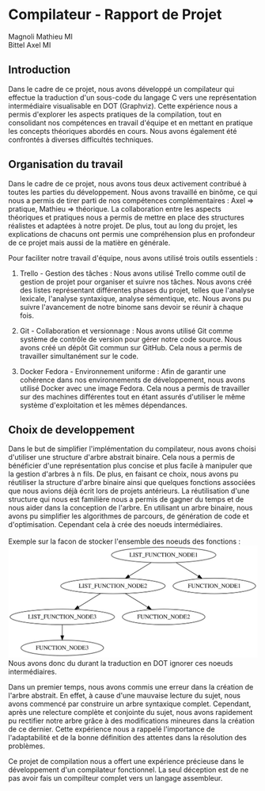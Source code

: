 # Compilateur - Rapport de Projet

Magnoli Mathieu MI<br>
Bittel  Axel    MI

## Introduction

Dans le cadre de ce projet, nous avons développé un compilateur qui effectue la traduction d'un sous-code du langage C vers une représentation intermédiaire visualisable en DOT (Graphviz). Cette expérience nous a permis d'explorer les aspects pratiques de la compilation, tout en consolidant nos compétences en travail d'équipe et en mettant en pratique les concepts théoriques abordés en cours. Nous avons également été confrontés à diverses difficultés techniques.

## Organisation du travail

Dans le cadre de ce projet, nous avons tous deux activement contribué à toutes les parties du développement. Nous avons travaillé en binôme, ce qui nous a permis de tirer parti de nos compétences complémentaires : Axel => pratique, Mathieu => théorique. La collaboration entre les aspects théoriques et pratiques nous a permis de mettre en place des structures réalistes et adaptées à notre projet. De plus, tout au long du projet, les explications de chacuns ont permis une compréhension plus en profondeur de ce projet mais aussi de la matière en générale.

Pour faciliter notre travail d'équipe, nous avons utilisé trois outils essentiels :

1. Trello - Gestion des tâches :
Nous avons utilisé Trello comme outil de gestion de projet pour organiser et suivre nos tâches. Nous avons créé des listes représentant différentes phases du projet, telles que l'analyse lexicale, l'analyse syntaxique, analyse sémentique, etc. Nous avons pu suivre l'avancement de notre binome sans devoir se réunir à chaque fois.

2. Git - Collaboration et versionnage :
Nous avons utilisé Git comme système de contrôle de version pour gérer notre code source. Nous avons créé un dépôt Git commun sur GitHub. Cela nous a permis de travailler simultanément sur le code. 

3. Docker Fedora - Environnement uniforme :
Afin de garantir une cohérence dans nos environnements de développement, nous avons utilisé Docker avec une image Fedora. Cela nous a permis de travailler sur des machines différentes tout en étant assurés d'utiliser le même système d'exploitation et les mêmes dépendances.

## Choix de developpement

Dans le but de simplifier l'implémentation du compilateur, nous avons choisi d'utiliser une structure d'arbre abstrait binaire. Cela nous a permis de bénéficier d'une représentation plus concise et plus facile à manipuler que la gestion d'arbres à n fils. De plus, en faisant ce choix, nous avons pu réutiliser la structure d'arbre binaire ainsi que quelques fonctions associées que nous avions déjà écrit lors de projets antérieurs. La réutilisation d'une structure qui nous est familière nous a permis de gagner du temps et de nous aider dans la conception de l'arbre. En utilisant un arbre binaire, nous avons pu simplifier les algorithmes de parcours, de génération de code et d'optimisation.
Cependant cela à crée des noeuds intermédiaires.<br><br>
Exemple sur la facon de stocker l'ensemble des noeuds des fonctions :<br>
<img src="Code.dot.svg"
     alt="Markdown Monster icon"
     style="left" /><br>
Nous avons donc du durant la traduction en DOT ignorer ces noeuds intermédiaires.<br>

Dans un premier temps, nous avons commis une erreur dans la création de l'arbre abstrait. En effet, à cause d'une mauvaise lecture du sujet, nous avons commencé par construire un arbre syntaxique complet. Cependant, après une relecture complète et conjointe du sujet, nous avons rapidement pu rectifier notre arbre grâce à des modifications mineures dans la création de ce dernier. Cette expérience nous a rappelé l'importance de l'adaptabilité et de la bonne définition des attentes dans la résolution des problèmes.

Ce projet de compilation nous a offert une expérience précieuse dans le développement d'un compilateur fonctionnel. 
La seul déception est de ne pas avoir fais un compilteur complet vers un langage assembleur.